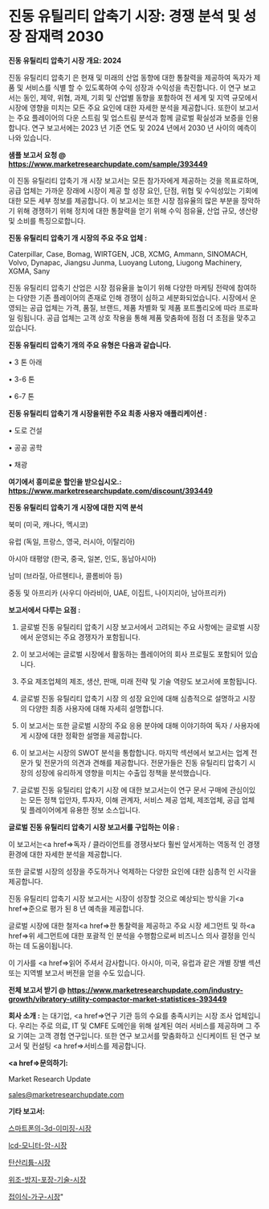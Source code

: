 # 진동 유틸리티 압축기 시장: 경쟁 분석 및 성장 잠재력 2030

<strong>진동 유틸리티 압축기 시장 개요: 2024</strong>

진동 유틸리티 압축기 은 현재 및 미래의 산업 동향에 대한 통찰력을 제공하여 독자가 제품 및 서비스를 식별 할 수 있도록하여 수익 성장과 수익성을 촉진합니다. 이 연구 보고서는 동인, 제약, 위협, 과제, 기회 및 산업별 동향을 포함하여 전 세계 및 지역 규모에서 시장에 영향을 미치는 모든 주요 요인에 대한 자세한 분석을 제공합니다. 또한이 보고서는 주요 플레이어의 다운 스트림 및 업스트림 분석과 함께 글로벌 확실성과 보증을 인용합니다. 연구 보고서에는 2023 년 기준 연도 및 2024 년에서 2030 년 사이의 예측이 나와 있습니다.



<strong>샘플 보고서 요청 @ <a href=https://www.marketresearchupdate.com/sample/393449>https://www.marketresearchupdate.com/sample/393449</a></strong>

이 진동 유틸리티 압축기 개 시장 보고서는 모든 참가자에게 제공하는 것을 목표로하며, 공급 업체는 가까운 장래에 시장이 제공 할 성장 요인, 단점, 위협 및 수익성있는 기회에 대한 모든 세부 정보를 제공합니다. 이 보고서는 또한 시장 점유율의 많은 부분을 장악하기 위해 경쟁하기 위해 정치에 대한 통찰력을 얻기 위해 수익 점유율, 산업 규모, 생산량 및 소비를 특징으로합니다.



<strong>진동 유틸리티 압축기 개 시장의 주요 주요 업체 :</strong>

Caterpillar, Case, Bomag, WIRTGEN, JCB, XCMG, Ammann, SINOMACH, Volvo, Dynapac, Jiangsu Junma, Luoyang Lutong, Liugong Machinery, XGMA, Sany

진동 유틸리티 압축기 산업은 시장 점유율을 높이기 위해 다양한 마케팅 전략에 참여하는 다양한 기존 플레이어의 존재로 인해 경쟁이 심하고 세분화되었습니다. 시장에서 운영되는 공급 업체는 가격, 품질, 브랜드, 제품 차별화 및 제품 포트폴리오에 따라 프로파일 링됩니다. 공급 업체는 고객 상호 작용을 통해 제품 맞춤화에 점점 더 초점을 맞추고 있습니다.



<strong>진동 유틸리티 압축기 개의 주요 유형은 다음과 같습니다.</strong>

• 3 톤 아래

• 3-6 톤

• 6-7 톤



<strong>진동 유틸리티 압축기 개 시장을위한 주요 최종 사용자 애플리케이션 :</strong>

• 도로 건설

• 공공 공학

• 채광



<strong>여기에서 흥미로운 할인을 받으십시오.: <a href=https://www.marketresearchupdate.com/discount/393449>https://www.marketresearchupdate.com/discount/393449</a></strong>



<strong>진동 유틸리티 압축기 개 시장에 대한 지역 분석</strong>

북미 (미국, 캐나다, 멕시코)

유럽 (독일, 프랑스, 영국, 러시아, 이탈리아)

아시아 태평양 (한국, 중국, 일본, 인도, 동남아시아)

남미 (브라질, 아르헨티나, 콜롬비아 등)

중동 및 아프리카 (사우디 아라비아, UAE, 이집트, 나이지리아, 남아프리카)



<strong>보고서에서 다루는 요점 :</strong>

1. 글로벌 진동 유틸리티 압축기 시장 보고서에서 고려되는 주요 사항에는 글로벌 시장에서 운영되는 주요 경쟁자가 포함됩니다.

2. 이 보고서에는 글로벌 시장에서 활동하는 플레이어의 회사 프로필도 포함되어 있습니다.

3. 주요 제조업체의 제조, 생산, 판매, 미래 전략 및 기술 역량도 보고서에 포함됩니다.

4. 글로벌 진동 유틸리티 압축기 시장 의 성장 요인에 대해 심층적으로 설명하고 시장의 다양한 최종 사용자에 대해 자세히 설명합니다.

5. 이 보고서는 또한 글로벌 시장의 주요 응용 분야에 대해 이야기하여 독자 / 사용자에게 시장에 대한 정확한 설명을 제공합니다.

6. 이 보고서는 시장의 SWOT 분석을 통합합니다. 마지막 섹션에서 보고서는 업계 전문가 및 전문가의 의견과 견해를 제공합니다. 전문가들은 진동 유틸리티 압축기 시장의 성장에 유리하게 영향을 미치는 수출입 정책을 분석했습니다.

7. 글로벌 진동 유틸리티 압축기 시장 에 대한 보고서는이 연구 문서 구매에 관심이있는 모든 정책 입안자, 투자자, 이해 관계자, 서비스 제공 업체, 제조업체, 공급 업체 및 플레이어에게 유용한 정보 소스입니다.



<strong>글로벌 진동 유틸리티 압축기 시장 보고서를 구입하는 이유 :</strong>

이 보고서는<a href=>독자 / 클</a>라이언트를 경쟁사보다 훨씬 앞서게하는 역동적 인 경쟁 환경에 대한 자세한 분석을 제공합니다.

또한 글로벌 시장의 성장을 주도하거나 억제하는 다양한 요인에 대한 심층적 인 시각을 제공합니다.

진동 유틸리티 압축기 시장 보고서는 시장이 성장할 것으로 예상되는 방식을 기<a href=>준으로</a> 평가 된 8 년 예측을 제공합니다.

글로벌 시장에 대한 철저<a href=>한 통찰력</a>을 제공하고 주요 시장 세그먼트 및 하<a href=>위 세그</a>먼트에 대한 포괄적 인 분석을 수행함으로써 비즈니스 의사 결정을 인식하는 데 도움이됩니다.

이 기사를 <a href=>읽어 주</a>셔서 감사합니다. 아시아, 미국, 유럽과 같은 개별 장별 섹션 또는 지역별 보고서 버전을 얻을 수도 있습니다.



<strong>전체 보고서 받기 @ <a href=https://www.marketresearchupdate.com/industry-growth/vibratory-utility-compactor-market-statistices-393449>https://www.marketresearchupdate.com/industry-growth/vibratory-utility-compactor-market-statistices-393449</a></strong>



<strong>회사 소개 :</strong>
는 대기업, <a href=>연구 기</a>관 등의 수요를 충족시키는 시장 조사 업체입니다. 우리는 주로 의료, IT 및 CMFE 도메인을 위해 설계된 여러 서비스를 제공하며 그 주요 기여는 고객 경험 연구입니다. 또한 연구 보고서를 맞춤화하고 신디케이트 된 연구 보고서 및 컨설팅 <a href=>서비</a>스를 제공합니다.



<strong><a href=>문의하기:</a></strong>

Market Research Update

sales@marketresearchupdate.com



<strong>기타 보고서:</strong>

<a href=https://www.linkedin.com/pulse/스마트폰의-3d-이미징-시장-진입-전략-및-위험-평가2029년-market-matrix-musings-analysis/>스마트폰의-3d-이미징-시장</a>

<a href=https://www.linkedin.com/pulse/lcd-모니터-암-시장-현재-및-미래-성장-2029-consumer-connection-compendium-ana-9lfif/>lcd-모니터-암-시장</a>

<a href=https://www.linkedin.com/pulse/탄산리튬-시장-진입-전략-및-위험-평가2029년-analytics-alchemy-360-analysis-oy4ef/>탄산리튬-시장</a>

<a href=https://www.linkedin.com/pulse/위조-방지-포장-기술-시장-규모-및-성장-2023-analytics-alchemy-360-analysis-audbf/>위조-방지-포장-기술-시장</a>

<a href=https://www.linkedin.com/pulse/접이식-가구-시장-세분화-연구-및-목표-고객2029년-survey-savvy-insights-360-analysis-zqnrf/>접이식-가구-시장</a>"
